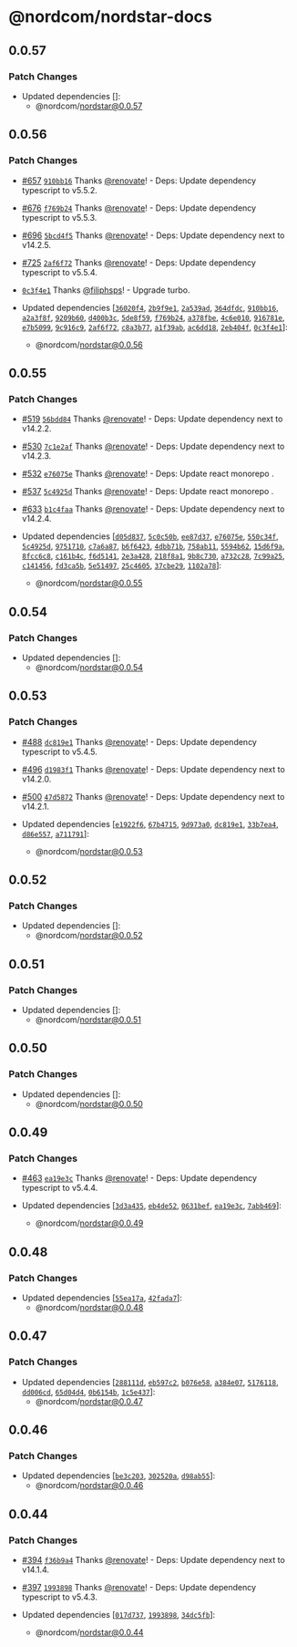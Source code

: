 # @nordcom/nordstar-docs

## 0.0.57

### Patch Changes

-   Updated dependencies []:
    -   @nordcom/nordstar@0.0.57

## 0.0.56

### Patch Changes

-   [#657](https://github.com/NordcomInc/nordstar/pull/657) [`910bb16`](https://github.com/NordcomInc/nordstar/commit/910bb16c5360c54af06f676eaee2c9a74ff84579) Thanks [@renovate](https://github.com/apps/renovate)! - Deps: Update dependency typescript to v5.5.2.

-   [#676](https://github.com/NordcomInc/nordstar/pull/676) [`f769b24`](https://github.com/NordcomInc/nordstar/commit/f769b241309c34b611c59636b203b4bc4ba55f79) Thanks [@renovate](https://github.com/apps/renovate)! - Deps: Update dependency typescript to v5.5.3.

-   [#696](https://github.com/NordcomInc/nordstar/pull/696) [`5bcd4f5`](https://github.com/NordcomInc/nordstar/commit/5bcd4f5c78a7de1d1f29c6fa9f7d8287605bc231) Thanks [@renovate](https://github.com/apps/renovate)! - Deps: Update dependency next to v14.2.5.

-   [#725](https://github.com/NordcomInc/nordstar/pull/725) [`2af6f72`](https://github.com/NordcomInc/nordstar/commit/2af6f720fa521efa63ef61e3d40b7d41951b6370) Thanks [@renovate](https://github.com/apps/renovate)! - Deps: Update dependency typescript to v5.5.4.

-   [`0c3f4e1`](https://github.com/NordcomInc/nordstar/commit/0c3f4e139ae18cded312865d58b6ebb423241737) Thanks [@filiphsps](https://github.com/filiphsps)! - Upgrade turbo.

-   Updated dependencies [[`36020f4`](https://github.com/NordcomInc/nordstar/commit/36020f4456cd8f75e3e245e671b9965ef61e3ec2), [`2b9f9e1`](https://github.com/NordcomInc/nordstar/commit/2b9f9e17b642e678b5042959abdc05be1eab74ff), [`2a539ad`](https://github.com/NordcomInc/nordstar/commit/2a539adf615af8a9e2b3e35e2fb22808d45dc6b5), [`364dfdc`](https://github.com/NordcomInc/nordstar/commit/364dfdc689a021c04bd7bfaddbd01a92b8566d59), [`910bb16`](https://github.com/NordcomInc/nordstar/commit/910bb16c5360c54af06f676eaee2c9a74ff84579), [`a2a3f8f`](https://github.com/NordcomInc/nordstar/commit/a2a3f8ff6bf2edc35e5c7a0c7205808b50a80e0b), [`9209b60`](https://github.com/NordcomInc/nordstar/commit/9209b60920e4ad0567c7fc77ddaa942d59d00b53), [`d400b3c`](https://github.com/NordcomInc/nordstar/commit/d400b3c040de3c56c9c9abbe0ec83176e79a166c), [`5de8f59`](https://github.com/NordcomInc/nordstar/commit/5de8f591dd2b963f513553972aea0698730170ee), [`f769b24`](https://github.com/NordcomInc/nordstar/commit/f769b241309c34b611c59636b203b4bc4ba55f79), [`a378fbe`](https://github.com/NordcomInc/nordstar/commit/a378fbec14831646ff7a1d2099757425871c86c4), [`4c6e010`](https://github.com/NordcomInc/nordstar/commit/4c6e010e78229fac11cee649948ba202d5f35d7d), [`916781e`](https://github.com/NordcomInc/nordstar/commit/916781e4a44a9577f85b68ff80ca4ceaf2c48c39), [`e7b5099`](https://github.com/NordcomInc/nordstar/commit/e7b509957066c5dc65987cc0fead5082e38193c7), [`9c916c9`](https://github.com/NordcomInc/nordstar/commit/9c916c96bff06f7a522f7baec954cad846ba7c8a), [`2af6f72`](https://github.com/NordcomInc/nordstar/commit/2af6f720fa521efa63ef61e3d40b7d41951b6370), [`c8a3b77`](https://github.com/NordcomInc/nordstar/commit/c8a3b77634e42249957c03815f8d2c2635354a25), [`a1f39ab`](https://github.com/NordcomInc/nordstar/commit/a1f39ab90a0618dc28d862bbfc0beda8cc9644dc), [`ac6dd18`](https://github.com/NordcomInc/nordstar/commit/ac6dd18b20866c4033b8d56e01b69ea1a1eaed04), [`2eb404f`](https://github.com/NordcomInc/nordstar/commit/2eb404f104baffa2ff3f23bc1e4343155d1d796c), [`0c3f4e1`](https://github.com/NordcomInc/nordstar/commit/0c3f4e139ae18cded312865d58b6ebb423241737)]:
    -   @nordcom/nordstar@0.0.56

## 0.0.55

### Patch Changes

-   [#519](https://github.com/NordcomInc/nordstar/pull/519) [`56bdd84`](https://github.com/NordcomInc/nordstar/commit/56bdd84802205c374fb07435b8f10fd535d84e10) Thanks [@renovate](https://github.com/apps/renovate)! - Deps: Update dependency next to v14.2.2.

-   [#530](https://github.com/NordcomInc/nordstar/pull/530) [`7c1e2af`](https://github.com/NordcomInc/nordstar/commit/7c1e2af96095ad1e35357bd9095f061968d4a875) Thanks [@renovate](https://github.com/apps/renovate)! - Deps: Update dependency next to v14.2.3.

-   [#532](https://github.com/NordcomInc/nordstar/pull/532) [`e76075e`](https://github.com/NordcomInc/nordstar/commit/e76075e9600bc9dac0df83a9a0acee2dcb09f298) Thanks [@renovate](https://github.com/apps/renovate)! - Deps: Update react monorepo .

-   [#537](https://github.com/NordcomInc/nordstar/pull/537) [`5c4925d`](https://github.com/NordcomInc/nordstar/commit/5c4925de5378ccbedd3ee3af40b2da1f629f6d94) Thanks [@renovate](https://github.com/apps/renovate)! - Deps: Update react monorepo .

-   [#633](https://github.com/NordcomInc/nordstar/pull/633) [`b1c4faa`](https://github.com/NordcomInc/nordstar/commit/b1c4faa7c4ec5f8ba0bd6e0b9c4acaa07d7555f2) Thanks [@renovate](https://github.com/apps/renovate)! - Deps: Update dependency next to v14.2.4.

-   Updated dependencies [[`d05d837`](https://github.com/NordcomInc/nordstar/commit/d05d837c22618a7b610cc1a905ff918ec41dc1ef), [`5c0c50b`](https://github.com/NordcomInc/nordstar/commit/5c0c50ba69553dafb40d1caf9be58d21fc4e25d1), [`ee87d37`](https://github.com/NordcomInc/nordstar/commit/ee87d3700ef993ad75f1128117a4d9172ebabe1b), [`e76075e`](https://github.com/NordcomInc/nordstar/commit/e76075e9600bc9dac0df83a9a0acee2dcb09f298), [`550c34f`](https://github.com/NordcomInc/nordstar/commit/550c34ff1ed8c8c563d48accf91144a5a4a0ff8a), [`5c4925d`](https://github.com/NordcomInc/nordstar/commit/5c4925de5378ccbedd3ee3af40b2da1f629f6d94), [`9751710`](https://github.com/NordcomInc/nordstar/commit/9751710813114cf4ca3dd46f768590b719e077ed), [`c7a6a87`](https://github.com/NordcomInc/nordstar/commit/c7a6a871ffc6e6927eb0e6a2e3e3387b971cbd9c), [`b6f6423`](https://github.com/NordcomInc/nordstar/commit/b6f6423424c5dfb9ba02daa90f084cd54e60091c), [`4dbb71b`](https://github.com/NordcomInc/nordstar/commit/4dbb71bc97aa0d8dff56c67efcd4f745d295040f), [`758ab11`](https://github.com/NordcomInc/nordstar/commit/758ab11acc9bc17d74eecf55b5ab07bdc77c8a55), [`5594b62`](https://github.com/NordcomInc/nordstar/commit/5594b62002f53ba917b7373f3099eb40a32f0df9), [`15d6f9a`](https://github.com/NordcomInc/nordstar/commit/15d6f9a36938a90e3a830c77383ef7df35229dba), [`8fcc6c8`](https://github.com/NordcomInc/nordstar/commit/8fcc6c86f553070d6d783aec17015b1a820d5487), [`c161b4c`](https://github.com/NordcomInc/nordstar/commit/c161b4c63ccb50f65a0c02858bc379c01ae8b18f), [`f6d5141`](https://github.com/NordcomInc/nordstar/commit/f6d514176f2448b1671070ed7c5216a66dc45eae), [`2e3a428`](https://github.com/NordcomInc/nordstar/commit/2e3a428050611f6e50a617f07855a5dadeed6b2d), [`218f8a1`](https://github.com/NordcomInc/nordstar/commit/218f8a1fe76504509b7038b84dd038b257a0a870), [`9b8c730`](https://github.com/NordcomInc/nordstar/commit/9b8c73003569f58369b7ac6692208120ea56f5d6), [`a732c28`](https://github.com/NordcomInc/nordstar/commit/a732c2856df570f7810a188bd874cdde11124818), [`7c99a25`](https://github.com/NordcomInc/nordstar/commit/7c99a2503562c57715629a21cd5745d16170e826), [`c141456`](https://github.com/NordcomInc/nordstar/commit/c141456334ae17a43913da92f8156ac5c9fbe014), [`fd3ca5b`](https://github.com/NordcomInc/nordstar/commit/fd3ca5bebf5385652e0ef19d2393ad4295802d6d), [`5e51497`](https://github.com/NordcomInc/nordstar/commit/5e514972e3b59336c6f27c0a8f6ed1a10fce0e58), [`25c4605`](https://github.com/NordcomInc/nordstar/commit/25c460578d0cf0fe89dfefe8db8487baf402076b), [`37cbe29`](https://github.com/NordcomInc/nordstar/commit/37cbe29d8cd406ba93b15bfb34815f6baea2e0de), [`1102a78`](https://github.com/NordcomInc/nordstar/commit/1102a7899720153c34130b7326b121621cadb52b)]:
    -   @nordcom/nordstar@0.0.55

## 0.0.54

### Patch Changes

-   Updated dependencies []:
    -   @nordcom/nordstar@0.0.54

## 0.0.53

### Patch Changes

-   [#488](https://github.com/NordcomInc/nordstar/pull/488) [`dc819e1`](https://github.com/NordcomInc/nordstar/commit/dc819e1167a463cae2b1c153ae5510d053afb4bd) Thanks [@renovate](https://github.com/apps/renovate)! - Deps: Update dependency typescript to v5.4.5.

-   [#496](https://github.com/NordcomInc/nordstar/pull/496) [`d1983f1`](https://github.com/NordcomInc/nordstar/commit/d1983f1e35b820b5c91722d6d62ff70c72b79879) Thanks [@renovate](https://github.com/apps/renovate)! - Deps: Update dependency next to v14.2.0.

-   [#500](https://github.com/NordcomInc/nordstar/pull/500) [`47d5872`](https://github.com/NordcomInc/nordstar/commit/47d5872e654a67b17e6d67d2afc9b6df7bc506a8) Thanks [@renovate](https://github.com/apps/renovate)! - Deps: Update dependency next to v14.2.1.

-   Updated dependencies [[`e1922f6`](https://github.com/NordcomInc/nordstar/commit/e1922f6eba5369c93e1ac0410dda6eb501c40ea5), [`67b4715`](https://github.com/NordcomInc/nordstar/commit/67b47150a7cc9c45c1ac7d99ee7ce87265cd657b), [`9d973a0`](https://github.com/NordcomInc/nordstar/commit/9d973a0c744b6e7f2fd6d9ddd3377cb9361ced70), [`dc819e1`](https://github.com/NordcomInc/nordstar/commit/dc819e1167a463cae2b1c153ae5510d053afb4bd), [`33b7ea4`](https://github.com/NordcomInc/nordstar/commit/33b7ea4475f7240ee606441f6e9e4dd9a32b379c), [`d86e557`](https://github.com/NordcomInc/nordstar/commit/d86e557f980106e3556ba75bfc3d3c4f65f0f0a1), [`a711791`](https://github.com/NordcomInc/nordstar/commit/a7117916cb74d2121b381563f3efb174f99fbdd7)]:
    -   @nordcom/nordstar@0.0.53

## 0.0.52

### Patch Changes

-   Updated dependencies []:
    -   @nordcom/nordstar@0.0.52

## 0.0.51

### Patch Changes

-   Updated dependencies []:
    -   @nordcom/nordstar@0.0.51

## 0.0.50

### Patch Changes

-   Updated dependencies []:
    -   @nordcom/nordstar@0.0.50

## 0.0.49

### Patch Changes

-   [#463](https://github.com/NordcomInc/nordstar/pull/463) [`ea19e3c`](https://github.com/NordcomInc/nordstar/commit/ea19e3cc54fe70666021acf16f9d5ea32ee89cea) Thanks [@renovate](https://github.com/apps/renovate)! - Deps: Update dependency typescript to v5.4.4.

-   Updated dependencies [[`3d3a435`](https://github.com/NordcomInc/nordstar/commit/3d3a435cf64cc4483ba761e6aeafd1600246f989), [`eb4de52`](https://github.com/NordcomInc/nordstar/commit/eb4de52b2558d997622de65e8517ae71af7e5d2d), [`0631bef`](https://github.com/NordcomInc/nordstar/commit/0631bef7c86a6fb5947c8f0d8e442ff9c7408b61), [`ea19e3c`](https://github.com/NordcomInc/nordstar/commit/ea19e3cc54fe70666021acf16f9d5ea32ee89cea), [`7abb469`](https://github.com/NordcomInc/nordstar/commit/7abb469813c7f4a11e1b7038d608fc009f45d3fa)]:
    -   @nordcom/nordstar@0.0.49

## 0.0.48

### Patch Changes

-   Updated dependencies [[`55ea17a`](https://github.com/NordcomInc/nordstar/commit/55ea17ad4e5347902cb1302571adc8b0844812d7), [`42fada7`](https://github.com/NordcomInc/nordstar/commit/42fada7d7d272921f0c21ab66bc6530b9c245b45)]:
    -   @nordcom/nordstar@0.0.48

## 0.0.47

### Patch Changes

-   Updated dependencies [[`288111d`](https://github.com/NordcomInc/nordstar/commit/288111d960af8739e9e091e65dbd31c6ec1d626d), [`eb597c2`](https://github.com/NordcomInc/nordstar/commit/eb597c29567beca89663621927b9f9c22e136b6d), [`b076e58`](https://github.com/NordcomInc/nordstar/commit/b076e5818d9860a3a35cd39d39ea57040951cb6a), [`a384e07`](https://github.com/NordcomInc/nordstar/commit/a384e079c1ed434877f32523824dbf49f01a7ed0), [`5176118`](https://github.com/NordcomInc/nordstar/commit/517611839a6b0dd73075db7f000c6c151b3e37a9), [`dd006cd`](https://github.com/NordcomInc/nordstar/commit/dd006cdc590e50b85a1de7479a7cd79266aaee7a), [`65d04d4`](https://github.com/NordcomInc/nordstar/commit/65d04d414f286ce09d411e45747a5fd9e1f41b13), [`0b6154b`](https://github.com/NordcomInc/nordstar/commit/0b6154b1c3969dfebc54da82218a160f3964a7fc), [`1c5e437`](https://github.com/NordcomInc/nordstar/commit/1c5e437fc7aaed955451336bda3c9e7f09be7bec)]:
    -   @nordcom/nordstar@0.0.47

## 0.0.46

### Patch Changes

-   Updated dependencies [[`be3c203`](https://github.com/NordcomInc/nordstar/commit/be3c20366d661a44f2fab64261754fdbb81e415b), [`302520a`](https://github.com/NordcomInc/nordstar/commit/302520a45424197841da397ae621e44e00e46268), [`d98ab55`](https://github.com/NordcomInc/nordstar/commit/d98ab55b5c4b38623aa5e87dbcc18e65ee8cfd76)]:
    -   @nordcom/nordstar@0.0.46

## 0.0.44

### Patch Changes

-   [#394](https://github.com/NordcomInc/nordstar/pull/394) [`f36b9a4`](https://github.com/NordcomInc/nordstar/commit/f36b9a4e50abe500cd2e104924d5c3fc7caf11c9) Thanks [@renovate](https://github.com/apps/renovate)! - Deps: Update dependency next to v14.1.4.

-   [#397](https://github.com/NordcomInc/nordstar/pull/397) [`1993898`](https://github.com/NordcomInc/nordstar/commit/19938982af7abd2c4538001223c9e413b4c63961) Thanks [@renovate](https://github.com/apps/renovate)! - Deps: Update dependency typescript to v5.4.3.

-   Updated dependencies [[`017d737`](https://github.com/NordcomInc/nordstar/commit/017d7374d54c383a360c6abcaf06685e463035db), [`1993898`](https://github.com/NordcomInc/nordstar/commit/19938982af7abd2c4538001223c9e413b4c63961), [`34dc5fb`](https://github.com/NordcomInc/nordstar/commit/34dc5fb8ae5080a72743f88f4c25c431aca3e5f8)]:
    -   @nordcom/nordstar@0.0.44
